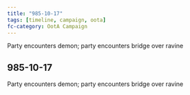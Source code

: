 ```yaml
---
title: "985-10-17"
tags: [timeline, campaign, oota]
fc-category: OotA Campaign
---
```

<span class='ob-timelines'
	data-date='985-10-17-00'
	data-title='Campaign: NAGA Adventures'
	data-class='orange'> Party encounters demon; party encounters bridge over ravine </span>
## 985-10-17
Party encounters demon; party encounters bridge over ravine
